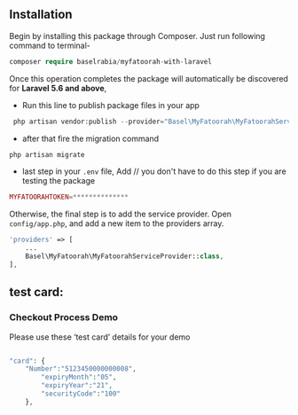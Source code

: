  
 ## Installation
Begin by installing this package through Composer. Just run following command to terminal-

```php
composer require baselrabia/myfatoorah-with-laravel
```

Once this operation completes the package will automatically be discovered for **Laravel 5.6 and above**,

- Run this line to publish package files in your app

```php
 php artisan vendor:publish --provider="Basel\MyFatoorah\MyFatoorahServiceProvider"
```
- after that fire the migration command

```php
php artisan migrate
```
 - last step  in your `.env` file, Add   // you don't have to do this step if you are testing the package

```php
MYFATOORAHTOKEN=************** 
```
 
Otherwise, the final step is to add the service provider. Open `config/app.php`, and add a new item to the providers array.
```php
'providers' => [
	...
	Basel\MyFatoorah\MyFatoorahServiceProvider::class,
],
```
## test card:

### Checkout Process Demo

Please use these ‘test card’ details for your demo

```php

"card": {
	"Number":"5123450000000008",
       	"expiryMonth":"05",
       	"expiryYear":"21",
       	"securityCode":"100"
	},
```


